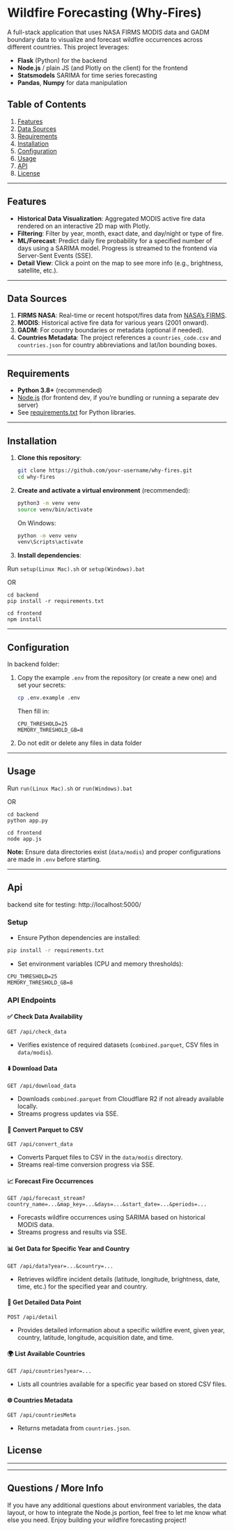 # Wildfire Forecasting (Why-Fires)

A full-stack application that uses NASA FIRMS MODIS data and GADM boundary data to visualize and forecast wildfire occurrences across different countries. This project leverages:
- **Flask** (Python) for the backend
- **Node.js** / plain JS (and Plotly on the client) for the frontend
- **Statsmodels** SARIMA for time series forecasting
- **Pandas**, **Numpy** for data manipulation

## Table of Contents
1. [Features](#features)
2. [Data Sources](#data-sources)
3. [Requirements](#requirements)
4. [Installation](#installation)
5. [Configuration](#configuration)
6. [Usage](#usage)
8. [API](#api)
9. [License](#license)

---

## Features
- **Historical Data Visualization**: Aggregated MODIS active fire data rendered on an interactive 2D map with Plotly.
- **Filtering**: Filter by year, month, exact date, and day/night or type of fire.
- **ML/Forecast**: Predict daily fire probability for a specified number of days using a SARIMA model. Progress is streamed to the frontend via Server-Sent Events (SSE).
- **Detail View**: Click a point on the map to see more info (e.g., brightness, satellite, etc.).

---

## Data Sources
1. **FIRMS NASA**: Real-time or recent hotspot/fires data from [NASA’s FIRMS](https://firms.modaps.eosdis.nasa.gov/).
2. **MODIS**: Historical active fire data for various years (2001 onward).
3. **GADM**: For country boundaries or metadata (optional if needed).
4. **Countries Metadata**: The project references a `countries_code.csv` and `countries.json` for country abbreviations and lat/lon bounding boxes.

---

## Requirements
- **Python 3.8+** (recommended)
- [Node.js](https://nodejs.org/) (for frontend dev, if you’re bundling or running a separate dev server)
- See [requirements.txt](./backend/requirements.txt) for Python libraries.

---

## Installation

1. **Clone this repository**:
    ```bash
    git clone https://github.com/your-username/why-fires.git
    cd why-fires
    ```

2. **Create and activate a virtual environment** (recommended):
    ```bash
    python3 -m venv venv
    source venv/bin/activate
    ```
    On Windows:
    ```cmd
    python -m venv venv
    venv\Scripts\activate
    ```

3. **Install dependencies**:

Run ```setup(Linux Mac).sh``` or ```setup(Windows).bat```
     
OR
   
    cd backend
    pip install -r requirements.txt
    
    cd frontend
    npm install

---

## Configuration
In backend folder:

1. Copy the example `.env` from the repository (or create a new one) and set your secrets:
    ```bash
    cp .env.example .env
    ```
    Then fill in:
    ```
    CPU_THRESHOLD=25
    MEMORY_THRESHOLD_GB=8
    ```

2. Do not edit or delete any files in data folder
---

## Usage

Run ```run(Linux Mac).sh``` or ```run(Windows).bat```

OR

```
cd backend
python app.py

cd frontend
node app.js
```

**Note:** Ensure data directories exist (`data/modis`) and proper configurations are made in `.env` before starting.

---

## Api

backend site for testing: http://localhost:5000/

### Setup
- Ensure Python dependencies are installed:
```bash
pip install -r requirements.txt
```
- Set environment variables (CPU and memory thresholds):
```env
CPU_THRESHOLD=25
MEMORY_THRESHOLD_GB=8
```

### API Endpoints

#### ✅ **Check Data Availability**
`GET /api/check_data`
- Verifies existence of required datasets (`combined.parquet`, CSV files in `data/modis`).

#### ⬇️ **Download Data**
`GET /api/download_data`
- Downloads `combined.parquet` from Cloudflare R2 if not already available locally.
- Streams progress updates via SSE.

#### 🔄 **Convert Parquet to CSV**
`GET /api/convert_data`
- Converts Parquet files to CSV in the `data/modis` directory.
- Streams real-time conversion progress via SSE.

#### 📈 **Forecast Fire Occurrences**
`GET /api/forecast_stream?country_name=...&map_key=...&days=...&start_date=...&periods=...`
- Forecasts wildfire occurrences using SARIMA based on historical MODIS data.
- Streams progress and results via SSE.

#### 📊 **Get Data for Specific Year and Country**
`GET /api/data?year=...&country=...`
- Retrieves wildfire incident details (latitude, longitude, brightness, date, time, etc.) for the specified year and country.

#### 🔎 **Get Detailed Data Point**
`POST /api/detail`
- Provides detailed information about a specific wildfire event, given year, country, latitude, longitude, acquisition date, and time.

#### 🌍 **List Available Countries**
`GET /api/countries?year=...`
- Lists all countries available for a specific year based on stored CSV files.

#### 🌐 **Countries Metadata**
`GET /api/countriesMeta`
- Returns metadata from `countries.json`.

## License

---

---

## Questions / More Info
If you have any additional questions about environment variables, the data layout, or how to integrate the Node.js portion, feel free to let me know what else you need. Enjoy building your wildfire forecasting project!

